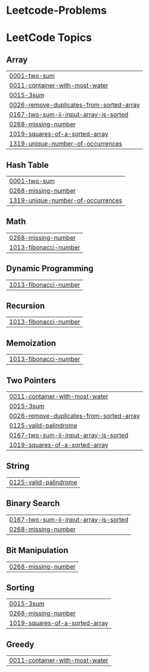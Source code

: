 # Leetcode-Problems
<!---LeetCode Topics Start-->
# LeetCode Topics
## Array
|  |
| ------- |
| [0001-two-sum](https://github.com/SwarupanandDeshmukh/Leetcode-Problems/tree/master/0001-two-sum) |
| [0011-container-with-most-water](https://github.com/SwarupanandDeshmukh/Leetcode-Problems/tree/master/0011-container-with-most-water) |
| [0015-3sum](https://github.com/SwarupanandDeshmukh/Leetcode-Problems/tree/master/0015-3sum) |
| [0026-remove-duplicates-from-sorted-array](https://github.com/SwarupanandDeshmukh/Leetcode-Problems/tree/master/0026-remove-duplicates-from-sorted-array) |
| [0167-two-sum-ii-input-array-is-sorted](https://github.com/SwarupanandDeshmukh/Leetcode-Problems/tree/master/0167-two-sum-ii-input-array-is-sorted) |
| [0268-missing-number](https://github.com/SwarupanandDeshmukh/Leetcode-Problems/tree/master/0268-missing-number) |
| [1019-squares-of-a-sorted-array](https://github.com/SwarupanandDeshmukh/Leetcode-Problems/tree/master/1019-squares-of-a-sorted-array) |
| [1319-unique-number-of-occurrences](https://github.com/SwarupanandDeshmukh/Leetcode-Problems/tree/master/1319-unique-number-of-occurrences) |
## Hash Table
|  |
| ------- |
| [0001-two-sum](https://github.com/SwarupanandDeshmukh/Leetcode-Problems/tree/master/0001-two-sum) |
| [0268-missing-number](https://github.com/SwarupanandDeshmukh/Leetcode-Problems/tree/master/0268-missing-number) |
| [1319-unique-number-of-occurrences](https://github.com/SwarupanandDeshmukh/Leetcode-Problems/tree/master/1319-unique-number-of-occurrences) |
## Math
|  |
| ------- |
| [0268-missing-number](https://github.com/SwarupanandDeshmukh/Leetcode-Problems/tree/master/0268-missing-number) |
| [1013-fibonacci-number](https://github.com/SwarupanandDeshmukh/Leetcode-Problems/tree/master/1013-fibonacci-number) |
## Dynamic Programming
|  |
| ------- |
| [1013-fibonacci-number](https://github.com/SwarupanandDeshmukh/Leetcode-Problems/tree/master/1013-fibonacci-number) |
## Recursion
|  |
| ------- |
| [1013-fibonacci-number](https://github.com/SwarupanandDeshmukh/Leetcode-Problems/tree/master/1013-fibonacci-number) |
## Memoization
|  |
| ------- |
| [1013-fibonacci-number](https://github.com/SwarupanandDeshmukh/Leetcode-Problems/tree/master/1013-fibonacci-number) |
## Two Pointers
|  |
| ------- |
| [0011-container-with-most-water](https://github.com/SwarupanandDeshmukh/Leetcode-Problems/tree/master/0011-container-with-most-water) |
| [0015-3sum](https://github.com/SwarupanandDeshmukh/Leetcode-Problems/tree/master/0015-3sum) |
| [0026-remove-duplicates-from-sorted-array](https://github.com/SwarupanandDeshmukh/Leetcode-Problems/tree/master/0026-remove-duplicates-from-sorted-array) |
| [0125-valid-palindrome](https://github.com/SwarupanandDeshmukh/Leetcode-Problems/tree/master/0125-valid-palindrome) |
| [0167-two-sum-ii-input-array-is-sorted](https://github.com/SwarupanandDeshmukh/Leetcode-Problems/tree/master/0167-two-sum-ii-input-array-is-sorted) |
| [1019-squares-of-a-sorted-array](https://github.com/SwarupanandDeshmukh/Leetcode-Problems/tree/master/1019-squares-of-a-sorted-array) |
## String
|  |
| ------- |
| [0125-valid-palindrome](https://github.com/SwarupanandDeshmukh/Leetcode-Problems/tree/master/0125-valid-palindrome) |
## Binary Search
|  |
| ------- |
| [0167-two-sum-ii-input-array-is-sorted](https://github.com/SwarupanandDeshmukh/Leetcode-Problems/tree/master/0167-two-sum-ii-input-array-is-sorted) |
| [0268-missing-number](https://github.com/SwarupanandDeshmukh/Leetcode-Problems/tree/master/0268-missing-number) |
## Bit Manipulation
|  |
| ------- |
| [0268-missing-number](https://github.com/SwarupanandDeshmukh/Leetcode-Problems/tree/master/0268-missing-number) |
## Sorting
|  |
| ------- |
| [0015-3sum](https://github.com/SwarupanandDeshmukh/Leetcode-Problems/tree/master/0015-3sum) |
| [0268-missing-number](https://github.com/SwarupanandDeshmukh/Leetcode-Problems/tree/master/0268-missing-number) |
| [1019-squares-of-a-sorted-array](https://github.com/SwarupanandDeshmukh/Leetcode-Problems/tree/master/1019-squares-of-a-sorted-array) |
## Greedy
|  |
| ------- |
| [0011-container-with-most-water](https://github.com/SwarupanandDeshmukh/Leetcode-Problems/tree/master/0011-container-with-most-water) |
<!---LeetCode Topics End-->